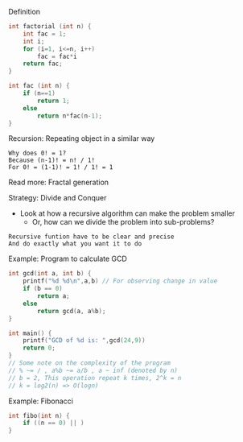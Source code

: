 Definition
```C
int factorial (int n) {
	int fac = 1;
	int i;
	for (i=1, i<=n, i++)
		fac = fac*i
	return fac;
}
```

~~~ C
int fac (int n) {
	if (n==1)
		return 1;
	else
		return n*fac(n-1);
}
~~~

Recursion: Repeating object in a similar way

~~~ TodayILearned
Why does 0! = 1?
Because (n-1)! = n! / 1!
For 0! = (1-1)! = 1! / 1! = 1
~~~

Read more: Fractal generation

Strategy: Divide and Conquer
- Look at how a recursive algorithm can make the problem smaller
	- Or, how can we divide the problem into sub-problems?

~~~ Attention
Recursive funtion have to be clear and precise
And do exactly what you want it to do
~~~

Example: Program to calculate GCD
```C
int gcd(int a, int b) {
	printf("%d %d\n",a,b) // For observing change in value
	if (b == 0)
		return a;
	else
		return gcd(a, a%b);
}

int main() {
	printf("GCD of %d is: ",gcd(24,9))
	return 0;
}
// Some note on the complexity of the program
// % ~= / , a%b ~= a/b , a ~ inf (denoted by n)
// b = 2, This operation repeat k times, 2^k = n
// k = log2(n) => O(logn)
```

Example: Fibonacci
```C
int fibo(int n) {
	if ((n == 0) || )
}
```
